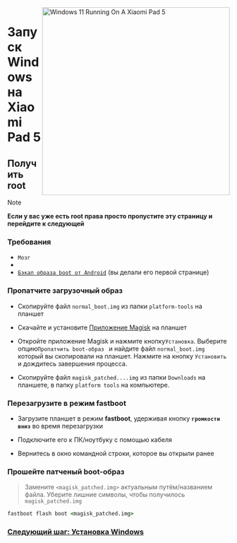 
<img align="right" src="https://raw.githubusercontent.com/erdilS/Port-Windows-11-Xiaomi-Pad-5/main/nabu.png" width="425" alt="Windows 11 Running On A Xiaomi Pad 5">


# Запуск Windows на Xiaomi Pad 5

## Получить root
> [!NOTE]
> **Если у вас уже есть root права просто пропустите эту страницу и перейдите к следующей**

### Требования
- ```Мозг```
- 
- [```Бэкап образа boot от Android```](/guide/English/1-partition-en.md#Make-a-backup-of-your-existing-boot-image) (вы делали его первой странице)

### Пропатчите загрузочный образ

- Скопируйте файл ```normal_boot.img``` из папки ```platform-tools``` на планшет 

- Скачайте и установите [Приложение Magisk](https://github.com/topjohnwu/Magisk/releases/latest) на планшет
  
- Откройте приложение Magisk и нажмите кнопку```Установка```. Выберите опцию```Пропатчить boot-образ ``` и найдите файл ```normal_boot.img``` который вы скопировали на планшет. Нажмите на кнопку ```Установить``` и дождитесь завершения процесса.
  
- Скопируйте файл ```magisk_patched....img``` из папки ```Downloads``` на планшете, в папку ```platform tools``` на компьютере. 

### Перезагрузите в режим fastboot
- Загрузите планшет в режим **fastboot**, удерживая кнопку **`громкости вниз`** во время перезагрузки

- Подключите его к ПК/ноутбуку с помощью кабеля

- Вернитесь в окно командной строки, которое вы открыли ранее
 
### Прошейте патченый boot-образ
 > Замените `<magisk_patched.img>` актуальным путём/названием файла. Уберите лишние символы, чтобы получилось ```magisk_patched.img``` 
```cmd
fastboot flash boot <magisk_patched.img>
```

### [Следующий шаг: Установка Windows](/guide/Russian/3-install-ru.md)
